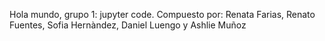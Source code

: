 Hola mundo, grupo 1: jupyter code. Compuesto por: Renata Farias, Renato Fuentes, Sofia Hernàndez, Daniel Luengo y Ashlie Muñoz
